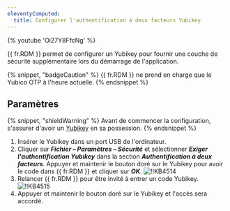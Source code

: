 ```yaml
---
eleventyComputed:
  title: Configurer l'authentification à deux facteurs Yubikey
---
```

{% youtube 'Oi27Y8FfcNg' %}

{{ fr.RDM }} permet de configurer un Yubikey pour fournir une couche de sécurité supplémentaire lors du démarrage de l'application.

{% snippet, "badgeCaution" %}
{{ fr.RDM }} ne prend en charge que le Yubico OTP à l'heure actuelle.
{% endsnippet %}

## Paramètres

{% snippet, "shieldWarning" %}
Avant de commencer la configuration, s'assurer d'avoir un [Yubikey](https://www.yubico.com/) en sa possession.
{% endsnippet %}

1. Insérer le Yubikey dans un port USB de l'ordinateur.
1. Cliquer sur ***Fichier – Paramètres – Sécurité*** et sélectionner ***Exiger l'authentification Yubikey*** dans la section ***Authentification à deux facteurs***. Appuyer et maintenir le bouton doré sur le Yubikey pour avoir le code dans {{ fr.RDM }} et cliquer sur ***OK***.
![!!KB4514](https://cdnweb.devolutions.net/docs/docs_en_kb_KB4514.png)
1. Relancer {{ fr.RDM }} pour être invité à entrer un code Yubikey.
![!!KB4515](https://cdnweb.devolutions.net/docs/docs_en_kb_KB4515.png)
1. Appuyer et maintenir le bouton doré sur le Yubikey et l'accès sera accordé.
